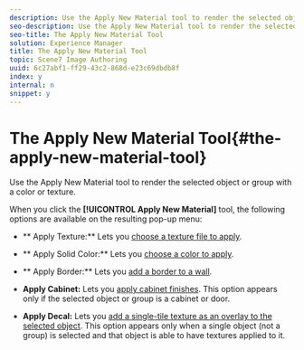 ```yaml
---
description: Use the Apply New Material tool to render the selected object or group with a color or texture.
seo-description: Use the Apply New Material tool to render the selected object or group with a color or texture.
seo-title: The Apply New Material Tool
solution: Experience Manager
title: The Apply New Material Tool
topic: Scene7 Image Authoring
uuid: 6c27abf1-ff29-43c2-868d-e23c69dbdb8f
index: y
internal: n
snippet: y
---
```


# The Apply New Material Tool{#the-apply-new-material-tool}

Use the Apply New Material tool to render the selected object or group with a color or texture.

When you click the **[!UICONTROL Apply New Material]** tool, the following options are available on the resulting pop-up menu:

* ** Apply Texture:** Lets you [choose a texture file to apply](../../c-vat-rend-pg/c-vat-rend-obj/t-vat-rend-text.md#task-1173f19d98094539906cdde336968712). 

* ** Apply Solid Color:** Lets you [choose a color to apply](../../c-vat-rend-pg/c-vat-rend-obj/t-vat-rend-solid-color.md#task-e051bda9851e4c6fb7e33a38b6e47f0d). 

* ** Apply Border:** Lets you [add a border to a wall](../../c-vat-rend-pg/c-vat-rend-obj/t-vat-wall-sub-opt.md#task-cd94251ff76749268ca39caf5b97c072). 

* **Apply Cabinet:** Lets you [apply cabinet finishes](../../c-vat-rend-pg/c-vat-rend-obj/t-vat-cab-opt.md#task-643510921338421ba329ecd4134ac252). This option appears only if the selected object or group is a cabinet or door. 

* **Apply Decal:** Lets you [add a single-tile texture as an overlay to the selected object](../../c-vat-rend-pg/c-vat-rend-obj/c-vat-decals/t-vat-app-decal.md#task-16ff67be05f84b06b4c0caf73ff01f83). This option appears only when a single object (not a group) is selected and that object is able to have textures applied to it.

